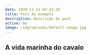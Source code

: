 ```yaml
---
date: 2020-11-23 02:23:28
title: Post de exemplo
description: Descrição do post
active: no
image: /img/uploads/default-image.jpg
---
```


## A vida marinha do cavalo

